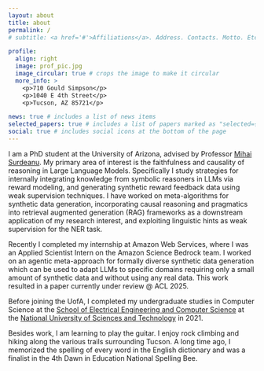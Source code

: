 ```yaml
---
layout: about
title: about
permalink: /
# subtitle: <a href='#'>Affiliations</a>. Address. Contacts. Motto. Etc.

profile:
  align: right
  image: prof_pic.jpg
  image_circular: true # crops the image to make it circular
  more_info: >
    <p>710 Gould Simpson</p>
    <p>1040 E 4th Street</p>
    <p>Tucson, AZ 85721</p>

news: true # includes a list of news items
selected_papers: true # includes a list of papers marked as "selected={true}"
social: true # includes social icons at the bottom of the page
---
```


I am a PhD student at the University of Arizona, advised by Professor [Mihai Surdeanu](https://surdeanu.cs.arizona.edu/mihai/). My primary area of interest is the faithfulness and causality of reasoning in Large Language Models. Specifically I study strategies for internally integrating knowledge from symbolic reasoners in LLMs via reward modeling, and generating synthetic reward feedback data using weak supervision techniques. I have worked on meta-algorithms for synthetic data generation, incorporating causal reasoning and pragmatics into retrieval augmented generation (RAG) frameworks as a downstream application of my research interest, and exploiting linguistic hints as weak supervision for the NER task.

Recently I completed my internship at Amazon Web Services, where I was an Applied Scientist Intern on the Amazon Science Bedrock team. I worked on an agentic meta-approach for formally diverse synthetic data generation which can be used to adapt LLMs to specific domains requiring only a small amount of synthetic data and without using any real data. This work resulted in a paper currently under review @ ACL 2025.

Before joining the UofA, I completed my undergraduate studies in Computer Science at the [School of Electrical Engineering and Computer Science](https://seecs.nust.edu.pk) at the [National University of Sciences and Technology](https://nust.edu.pk) in 2021.

Besides work, I am learning to play the guitar. I enjoy rock climbing and hiking along the various trails surrounding Tucson. A long time ago, I memorized the spelling of every word in the English dictionary and was a finalist in the 4th Dawn in Education National Spelling Bee.

<!-- Write your biography here. Tell the world about yourself. Link to your favorite [subreddit](http://reddit.com). You can put a picture in, too. The code is already in, just name your picture `prof_pic.jpg` and put it in the `img/` folder.

Put your address / P.O. box / other info right below your picture. You can also disable any of these elements by editing `profile` property of the YAML header of your `_pages/about.md`. Edit `_bibliography/papers.bib` and Jekyll will render your [publications page](/al-folio/publications/) automatically.

Link to your social media connections, too. This theme is set up to use [Font Awesome icons](https://fontawesome.com/) and [Academicons](https://jpswalsh.github.io/academicons/), like the ones below. Add your Facebook, Twitter, LinkedIn, Google Scholar, or just disable all of them. -->
